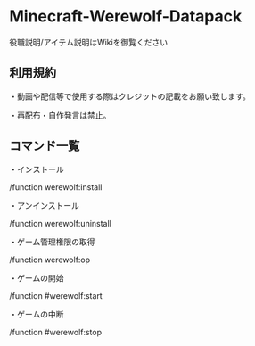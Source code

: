 # Minecraft-Werewolf-Datapack

役職説明/アイテム説明はWikiを御覧ください

## 利用規約

・動画や配信等で使用する際はクレジットの記載をお願い致します。

・再配布・自作発言は禁止。

## コマンド一覧

・インストール

/function werewolf:install

・アンインストール

/function werewolf:uninstall

・ゲーム管理権限の取得

/function werewolf:op

・ゲームの開始

/function #werewolf:start

・ゲームの中断

/function #werewolf:stop
